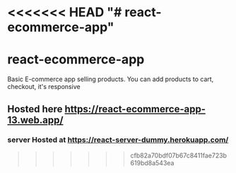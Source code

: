<<<<<<< HEAD
"# react-ecommerce-app" 
=======
# react-ecommerce-app
Basic E-commerce app selling products. You can add products to cart, checkout, it's responsive
## Hosted here https://react-ecommerce-app-13.web.app/
### server Hosted at https://react-server-dummy.herokuapp.com/

>>>>>>> cfb82a70bdf07b67c8411fae723b619bd8a543ea
